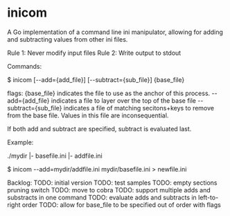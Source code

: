 # inicom
A Go implementation of a command line ini manipulator, allowing for adding and subtracting values from other ini files.


Rule 1:  Never modify input files
Rule 2:  Write output to stdout

Commands:

$ inicom [--add={add_file}] [--subtract={sub_file}] {base_file}

  flags:
  {base_file} indicates the file to use as the anchor of this process.
  --add={add_file} indicates a file to layer over the top of the base file
  --subtract={sub_file} indicates a file of matching secitons+keys to remove from the base file.
            Values in this file are inconsequential.

  If both add and subtract are specified, subtract is evaluated last.  

Example:

./mydir
  |- basefile.ini
  |- addfile.ini

$ inicom --add=mydir/addfile.ini mydir/basefile.ini > newfile.ini


Backlog:
TODO: initial version
TODO: test samples
TODO: empty sections pruning switch
TODO: move to cobra
    TODO: support multiple adds and substracts in one command
    TODO: evaluate adds and subtracts in left-to-right order
    TODO: allow for base_file to be specified out of order with flags
